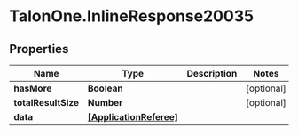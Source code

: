 # TalonOne.InlineResponse20035

## Properties

Name | Type | Description | Notes
------------ | ------------- | ------------- | -------------
**hasMore** | **Boolean** |  | [optional] 
**totalResultSize** | **Number** |  | [optional] 
**data** | [**[ApplicationReferee]**](ApplicationReferee.md) |  | 


